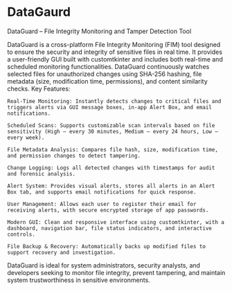 # DataGaurd

DataGuard – File Integrity Monitoring and Tamper Detection Tool

DataGuard is a cross-platform File Integrity Monitoring (FIM) tool designed to ensure the security and integrity of sensitive files in real time. It provides a user-friendly GUI built with customtkinter and includes both real-time and scheduled monitoring functionalities. DataGuard continuously watches selected files for unauthorized changes using SHA-256 hashing, file metadata (size, modification time, permissions), and content similarity checks.
Key Features:

    Real-Time Monitoring: Instantly detects changes to critical files and triggers alerts via GUI message boxes, in-app Alert Box, and email notifications.

    Scheduled Scans: Supports customizable scan intervals based on file sensitivity (High – every 30 minutes, Medium – every 24 hours, Low – every week).

    File Metadata Analysis: Compares file hash, size, modification time, and permission changes to detect tampering.

    Change Logging: Logs all detected changes with timestamps for audit and forensic analysis.

    Alert System: Provides visual alerts, stores all alerts in an Alert Box tab, and supports email notifications for quick response.

    User Management: Allows each user to register their email for receiving alerts, with secure encrypted storage of app passwords.

    Modern GUI: Clean and responsive interface using customtkinter, with a dashboard, navigation bar, file status indicators, and interactive controls.

    File Backup & Recovery: Automatically backs up modified files to support recovery and investigation.

DataGuard is ideal for system administrators, security analysts, and developers seeking to monitor file integrity, prevent tampering, and maintain system trustworthiness in sensitive environments.
